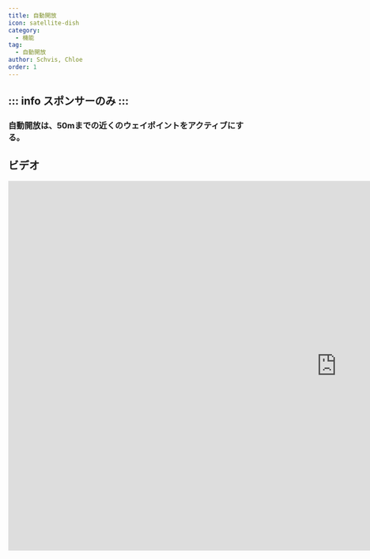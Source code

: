 ```yaml
---
title: 自動開放
icon: satellite-dish
category:
  - 機能
tag:
  - 自動開放
author: Schvis, Chloe
order: 1
---
```

::: info スポンサーのみ
:::
---
### 自動開放は、50mまでの近くのウェイポイントをアクティブにする。

## ビデオ

<div class="iframe-container"><iframe width="1328" height="747" src="https://www.youtube.com/embed/qstBErr9mJ0?list=PL5eI1Tb64p56g27qfYk7VuFTz4FK6YrKa" title="Korepi - AutoActivateTP (Sponsor)" frameborder="0" allow="accelerometer; autoplay; clipboard-write; encrypted-media; gyroscope; picture-in-picture; web-share" referrerpolicy="strict-origin-when-cross-origin" allowfullscreen></iframe></div>
